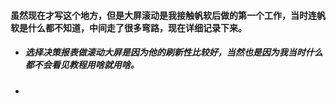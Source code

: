#### 虽然现在才写这个地方，但是大屏滚动是我接触帆软后做的第一个工作，当时连帆软是什么都不知道，中间走了很多弯路，现在详细记录下来。
* ##### 选择决策报表做滚动大屏是因为他的刷新性比较好，当然也是因为我当时什么都不会看见教程用啥就用啥。
* ##### 

